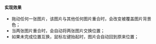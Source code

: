 #### 实现效果
- 拖动任何一张图片，该图片与其他任何图片重合时，会改变被覆盖图片背景色；
- 当两张图片重合时，会自动将两张图片交换位置；
- 如果未完成位置互换，鼠标左键抬起时，图片会自动回到原来位置；